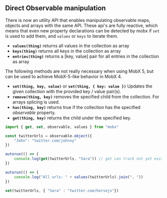 ## Direct Observable manipulation

There is now an utility API that enables manipulating observable maps, objects and arrays with the same API. These api's are fully reactive, which means that even new property declarations can be detected by mobx if `set` is used to add them, and `values` or `keys` to iterate them.

  * **`values(thing)`** returns all values in the collection as array
  * **`keys(thing)`** returns all keys in the collection as array
  * **`entries(thing)`** returns a [key, value] pair for all entries in the collection as array

The following methods are not really necessary when using MobX 5, but can be used to achieve MobX-5-like behavior in MobX 4.

  * **`set(thing, key, value)`** or **`set(thing, { key: value })`** Updates the given collection with the provided key / value pair(s).
  * **`remove(thing, key)`** removes the specified child from the collection. For arrays splicing is used.
  * **`has(thing, key)`** returns true if the collection has the specified _observable_ property.
  * **`get(thing, key)`** returns the child under the specified key.


```javascript
import { get, set, observable, values } from "mobx"

const twitterUrls = observable.object({
    "John": "twitter.com/johnny"
})

autorun(() => {
    console.log(get(twitterUrls, "Sara")) // get can track not yet existing properties
})

autorun(() => {
    console.log("All urls: " + values(twitterUrls).join(", "))
})

set(twitterUrls, { "Sara" : "twitter.com/horsejs"})
```
